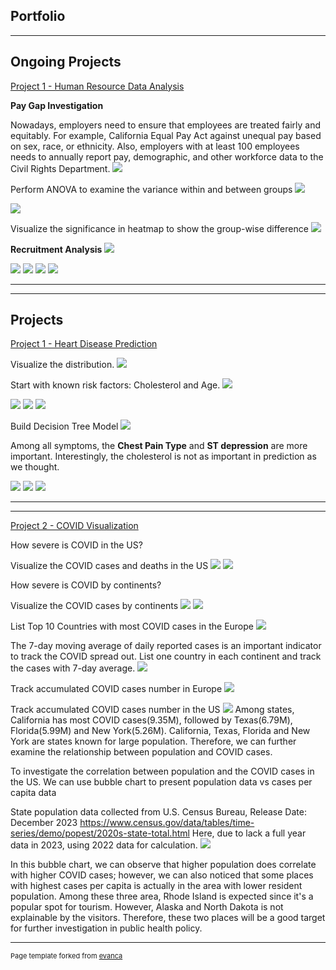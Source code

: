 ## Portfolio

---

## Ongoing Projects

[Project 1 - Human Resource Data Analysis](https://github.com/Enlightenus/Human_Resources_Data_Analysis)

**Pay Gap Investigation**

Nowadays, employers need to ensure that employees are treated fairly and equitably.
For example, California Equal Pay Act against unequal pay based on sex, race, or ethnicity.
Also, employers with at least 100 employees needs to annually report pay, demographic, and other workforce data to the Civil Rights Department.
<img src="images\HR\HR1-DeptByGender.png?raw=true"/>

Perform ANOVA to examine the variance within and between groups
<img src="images\HR\HR2-ANOVA.png?raw=true"/>

<img src="images\HR\HR3-PostHoc.png?raw=true"/>

Visualize the significance in heatmap to show the group-wise difference
<img src="images\HR\HR4-Significance.png?raw=true"/>

**Recruitment Analysis**
<img src="images\HR\HR5-Recruitment.png?raw=true"/>

<img src="images\HR\HR6-DeptRecruitment.png?raw=true"/>

<img src="images\HR\HR7-RecruitmentAction.png?raw=true"/>

<img src="images\HR\HR8-Performance.png?raw=true"/>

<img src="images\HR\HR9-PerformancePercent.png?raw=true"/>


---

---

## Projects
[Project 1 - Heart Disease Prediction](https://github.com/Enlightenus/Heart_disease_prediction)

Visualize the distribution.
<img src="images\Heart_Disease\Heart1-DataDistribution.png?raw=true"/>

Start with known risk factors: Cholesterol and Age.
<img src="images\Heart_Disease\Heart2-Scatter.png?raw=true"/>

<img src="images\Heart_Disease\Heart3-Swarm.png?raw=true"/>

<img src="images\Heart_Disease\Heart4-Violin.png?raw=true"/>

<img src="images\Heart_Disease\Heart5-Alpha.png?raw=true"/>

Build Decision Tree Model
<img src="images\Heart_Disease\Heart6-DT.png?raw=true"/>

Among all symptoms, the **Chest Pain Type** and **ST depression** are more important. Interestingly, the cholesterol is not as important in prediction as we thought.

<img src="images\Heart_Disease\Heart7-Feature.png?raw=true"/>

<img src="images\Heart_Disease\Heart8-ClassificationReport.png?raw=true"/>

<img src="images\Heart_Disease\Heart9-ConfusionMatrix.png?raw=true"/>

---

---

[Project 2 - COVID Visualization](https://github.com/Enlightenus/COVID_Visualization)

How severe is COVID in the US?

Visualize the COVID cases and deaths in the US
<img src="images\COVID\COVID1-UScases.png?raw=true"/>
<img src="images\COVID\COVID2-USdeaths.png?raw=true"/>

How severe is COVID by continents?

Visualize the COVID cases by continents
<img src="images\COVID\COVID3-Cases.png?raw=true"/>
<img src="images\COVID\COVID4-CasesStacked.png?raw=true"/>

List Top 10 Countries with most COVID cases in the Europe
<img src="images\COVID\COVID5-EuropeTop10.png?raw=true"/>

The 7-day moving average of daily reported cases is an important indicator to track the COVID spread out.
List one country in each continent and track the cases with 7-day average.
<img src="images\COVID\COVID6-SevenAvg.png?raw=true"/>

Track accumulated COVID cases number in Europe
<img src="images\COVID\COVID7-EuropeCasesChoropleth.gif?raw=true"/>

Track accumulated COVID cases number in the US
<img src="images\COVID\COVID8-USCasesMap.png?raw=true"/>
Among states, California has most COVID cases(9.35M), followed by Texas(6.79M), Florida(5.99M) and New York(5.26M).
California, Texas, Florida and New York are states known for large population.
Therefore, we can further examine the relationship between population and COVID cases.

To investigate the correlation between population and the COVID cases in the US.
We can use bubble chart to present population data vs cases per capita data

State population data collected from U.S. Census Bureau, Release Date: December 2023
https://www.census.gov/data/tables/time-series/demo/popest/2020s-state-total.html
Here, due to lack a full year data in 2023, using 2022 data for calculation.
<img src="images\COVID\COVID9-USBubbleChart.png?raw=true"/>

In this bubble chart, we can observe that higher population does correlate with higher COVID cases; however, we can also noticed that some places with highest cases per capita is actually in the area with lower resident population.
Among these three area, Rhode Island is expected since it's a popular spot for tourism. However, Alaska and North Dakota is not explainable by the visitors. Therefore, these two places will be a good target for further investigation in public health policy.

---
<p style="font-size:11px">Page template forked from <a href="https://github.com/evanca/quick-portfolio">evanca</a></p>
<!-- Remove above link if you don't want to attibute -->
